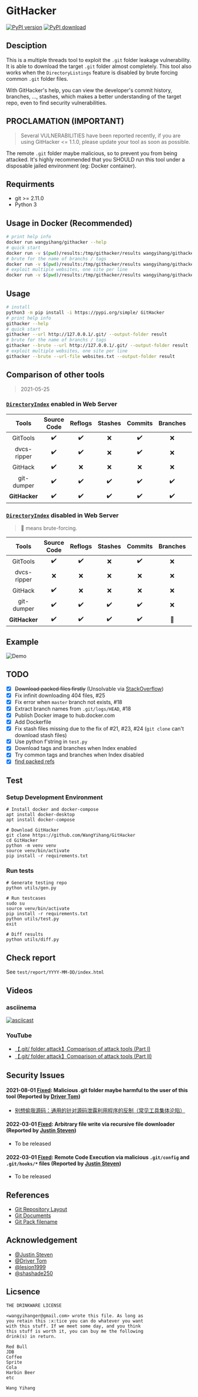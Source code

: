 # GitHacker

[![PyPI version](https://badge.fury.io/py/GitHacker.svg)](https://badge.fury.io/py/GitHacker)
[![PyPI download](https://img.shields.io/pypi/dm/githacker.svg)](https://pypistats.org/packages/githacker)

## Desciption

This is a multiple threads tool to exploit the `.git` folder leakage vulnerability. It is able to download the target `.git` folder almost completely. This tool also works when the `DirectoryListings` feature is disabled by brute forcing common `.git` folder files.

With GitHacker's help, you can view the developer's commit history, branches, ..., stashes, which makes a better understanding of the target repo, even to find security vulnerabilities.

## PROCLAMATION (IMPORTANT)

> Several VULNERABILITIES have been reported recently, if you are using 
> GitHacker <= 1.1.0, please update your tool as soon as possible.

The remote `.git` folder maybe malicious, so to prevent you from being attacked.
It's highly recommended that you SHOULD run this tool under a disposable jailed environment 
(eg: Docker container).

## Requirments

* git >= 2.11.0
* Python 3

## Usage in Docker (Recommended)

```bash
# print help info
docker run wangyihang/githacker --help
# quick start
docker run -v $(pwd)/results:/tmp/githacker/results wangyihang/githacker --output-folder /tmp/githacker/results --url http://127.0.0.1/.git/
# brute for the name of branchs / tags
docker run -v $(pwd)/results:/tmp/githacker/results wangyihang/githacker --brute --output-folder /tmp/githacker/results --url http://127.0.0.1/.git/
# exploit multiple websites, one site per line
docker run -v $(pwd)/results:/tmp/githacker/results wangyihang/githacker --brute --output-folder /tmp/githacker/results --url-file websites.txt 
```

## Usage

```bash
# install
python3 -m pip install -i https://pypi.org/simple/ GitHacker
# print help info
githacker --help
# quick start
githacker --url http://127.0.0.1/.git/ --output-folder result
# brute for the name of branchs / tags
githacker --brute --url http://127.0.0.1/.git/ --output-folder result
# exploit multiple websites, one site per line
githacker --brute --url-file websites.txt --output-folder result
```

## Comparison of other tools

> 2021-05-25

### [`DirectoryIndex`](https://httpd.apache.org/docs/2.4/mod/mod_dir.html#directoryindex) enabled in Web Server

|     Tools     |    Source Code     |      Reflogs       |      Stashes       |      Commits       |      Branches      |      Remotes       |        Tags        |
| :-----------: | :----------------: | :----------------: | :----------------: | :----------------: | :----------------: | :----------------: | :----------------: |
|   GitTools    | :heavy_check_mark: | :heavy_check_mark: |        :x:         | :heavy_check_mark: |        :x:         | :heavy_check_mark: |        :x:         |
|  dvcs-ripper  | :heavy_check_mark: | :heavy_check_mark: |        :x:         | :heavy_check_mark: |        :x:         | :heavy_check_mark: |        :x:         |
|    GitHack    | :heavy_check_mark: |        :x:         |        :x:         |        :x:         |        :x:         |        :x:         |        :x:         |
|  git-dumper   | :heavy_check_mark: | :heavy_check_mark: | :heavy_check_mark: | :heavy_check_mark: | :heavy_check_mark: | :heavy_check_mark: | :heavy_check_mark: |
| **GitHacker** | :heavy_check_mark: | :heavy_check_mark: | :heavy_check_mark: | :heavy_check_mark: | :heavy_check_mark: | :heavy_check_mark: | :heavy_check_mark: |

### [`DirectoryIndex`](https://httpd.apache.org/docs/2.4/mod/mod_dir.html#directoryindex) disabled in Web Server

> :muscle: means brute-forcing.

|     Tools     |    Source Code     |      Reflogs       |      Stashes       |      Commits       |      Branches      |      Remotes       |        Tags        |
| :-----------: | :----------------: | :----------------: | :----------------: | :----------------: | :----------------: | :----------------: | :----------------: |
|   GitTools    | :heavy_check_mark: | :heavy_check_mark: |        :x:         | :heavy_check_mark: |        :x:         | :heavy_check_mark: |        :x:         |
|  dvcs-ripper  |        :x:         |        :x:         |        :x:         |        :x:         |        :x:         |        :x:         |        :x:         |
|    GitHack    | :heavy_check_mark: |        :x:         |        :x:         |        :x:         |        :x:         |        :x:         |        :x:         |
|  git-dumper   | :heavy_check_mark: | :heavy_check_mark: | :heavy_check_mark: | :heavy_check_mark: |        :x:         | :heavy_check_mark: |        :x:         |
| **GitHacker** | :heavy_check_mark: | :heavy_check_mark: | :heavy_check_mark: | :heavy_check_mark: |      :muscle:      | :heavy_check_mark: |      :muscle:      |

## Example

![Demo](./figure/demo.gif)

## TODO

- [x] ~~Download packed files firstly~~ (Unsolvable via [StackOverflow](https://stackoverflow.com/questions/27789484/how-does-git-know-the-sha1-name-of-the-pack-files))
- [x] Fix infinit downloading 404 files, #25
- [x] Fix error when `master` branch not exists, #18
- [x] Extract branch names from `.git/logs/HEAD`, #18
- [x] Publish Docker image to hub.docker.com
- [x] Add Dockerfile
- [x] Fix stash files missing due to the fix of #21, #23, #24 (`git clone` can't download stash files)
- [x] Use python f'string in `test.py`
- [x] Download tags and branches when Index enabled
- [x] Try common tags and branches when Index disabled
- [x] [find packed refs](https://github.com/WangYihang/GitHacker/issues/1#issuecomment-487135667)

## Test

### Setup Development Environment

```
# Install docker and docker-compose
apt install docker-desktop
apt install docker-compose

# Download GitHacker
git clone https://github.com/WangYihang/GitHacker
cd GitHacker
python -m venv venv
source venv/bin/activate
pip install -r requirements.txt
```

### Run tests

```
# Generate testing repo
python utils/gen.py

# Run testcases
sudo su
source venv/bin/activate
pip install -r requirements.txt
python utils/test.py
exit

# Diff results
python utils/diff.py
```

## Check report

See `test/report/YYYY-MM-DD/index.html`

## Videos
### asciinema

[![asciicast](https://asciinema.org/a/xgRmZ9dNvzhe3T2XRYDJe15Rj.png)](https://asciinema.org/a/xgRmZ9dNvzhe3T2XRYDJe15Rj)

### YouTube
* [【.git/ folder attack】Comparison of attack tools (Part I)](https://www.youtube.com/watch?v=Bs3QpVGf2uk)
* [【.git/ folder attack】Comparison of attack tools (Part II)](https://www.youtube.com/watch?v=Xzg4kQt4qEo)

## Security Issues

#### 2021-08-01 [Fixed](https://github.com/WangYihang/GitHacker/commit/e105b5c04329e9c4b8080029976bc73d12b1f23f): Malicious .git folder maybe harmful to the user of this tool (Reported by [Driver Tom](https://drivertom.blogspot.com))

* [别想偷我源码：通用的针对源码泄露利用程序的反制（常见工具集体沦陷）](https://drivertom.blogspot.com/2021/08/git.html)

#### 2022-03-01 [Fixed](https://github.com/WangYihang/GitHacker/commit/806095e807d20e06d5f192928f1f525510a34688): Arbitrary file write via recursive file downloader (Reported by [Justin Steven](https://twitter.com/justinsteven))

* To be released

#### 2022-03-01 [Fixed](https://github.com/WangYihang/GitHacker/commit/f97710c2cf0351308fc81666448e00004b7d14f9): Remote Code Execution via malicious `.git/config` and `.git/hooks/*` files (Reported by [Justin Steven](https://twitter.com/justinsteven))

* To be released

## References

* [Git Repository Layout](https://mirrors.edge.kernel.org/pub/software/scm/git/docs/gitrepository-layout.html)
* [Git Documents](https://git-scm.com/docs)
* [Git Pack filename](https://stackoverflow.com/questions/27789484/how-does-git-know-the-sha1-name-of-the-pack-files)

## Acknowledgement

- [@Justin Steven](https://twitter.com/justinsteven)
- [@Driver Tom](https://drivertom.blogspot.com)
- [@lesion1999](https://github.com/lesion1999)
- [@shashade250](https://github.com/shashade250)

## Licsence
```
THE DRINKWARE LICENSE

<wangyihanger@gmail.com> wrote this file. As long as 
you retain this :x:tice you can do whatever you want 
with this stuff. If we meet some day, and you think 
this stuff is worth it, you can buy me the following
drink(s) in return.

Red Bull
JDB
Coffee
Sprite
Cola
Harbin Beer
etc

Wang Yihang
```
